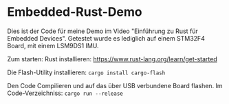 # Embedded-Rust-Demo

Dies ist der Code für meine Demo im Video "Einführung zu Rust für Embedded Devices".
Getestet wurde es lediglich auf einem STM32F4 Board, mit einem LSM9DS1 IMU.

Zum starten:
Rust installieren: https://www.rust-lang.org/learn/get-started

Die Flash-Utility installieren:
`cargo install cargo-flash`

Den Code Compilieren und auf das über USB verbundene Board flashen. Im Code-Verzeichniss:
`cargo run --release`

